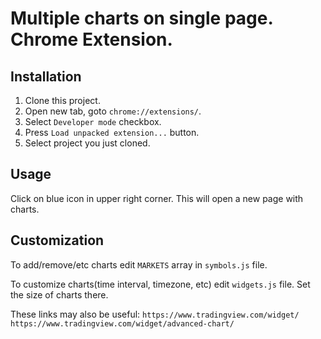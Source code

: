 # Multiple charts on single page. Chrome Extension.

## Installation
1. Clone this project.
2. Open new tab, goto `chrome://extensions/`.
3. Select `Developer mode` checkbox.
4. Press `Load unpacked extension...` button.
5. Select project you just cloned.

## Usage
Click on blue icon in upper right corner. This will open a new page with charts.

## Customization
To add/remove/etc charts edit `MARKETS` array in `symbols.js` file.

To customize charts(time interval, timezone, etc) edit `widgets.js` file.
Set the size of charts there.

These links may also be useful:
`https://www.tradingview.com/widget/`
`https://www.tradingview.com/widget/advanced-chart/`
